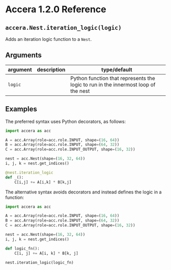 [//]: # (Project: Accera)
[//]: # (Version: 1.2.0)

# Accera 1.2.0 Reference

## `accera.Nest.iteration_logic(logic)`
Adds an iteration logic function to a `Nest`.

## Arguments
argument | description | type/default
--- | --- | ---
`logic` | | Python function that represents the logic to run in the innermost loop of the nest

## Examples

The preferred syntax uses Python decorators, as follows:
```python
import accera as acc

A = acc.Array(role=acc.role.INPUT, shape=(16, 64))
B = acc.Array(role=acc.role.INPUT, shape=(64, 32))
C = acc.Array(role=acc.role.INPUT_OUTPUT, shape=(16, 32))

nest = acc.Nest(shape=(16, 32, 64))
i, j, k = nest.get_indices()

@nest.iteration_logic
def _():
    C[i,j] += A[i,k] * B[k,j]
```

The alternative syntax avoids decorators and instead defines the logic in a function:
```python
import accera as acc

A = acc.Array(role=acc.role.INPUT, shape=(16, 64))
B = acc.Array(role=acc.role.INPUT, shape=(64, 32))
C = acc.Array(role=acc.role.INPUT_OUTPUT, shape=(16, 32))

nest = acc.Nest(shape=(16, 32, 64))
i, j, k = nest.get_indices()

def logic_fn():
    C[i, j] += A[i, k] * B[k, j]

nest.iteration_logic(logic_fn)
```


<div style="page-break-after: always;"></div>

